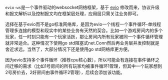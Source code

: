 `evio-ws`是一个事件驱动的websocket网络框架，基于 [evio](https://github.com/tidwall/evio) 修改而来，协议升级和报文解析以及控制报文均在框架层处理，应用层只需关注业务即可。

选择在基于evio而不是go标准网络库，是因为evio一个线程一个事件循环-单线程管理多连接的模型和现实中的某些业务有天然的契合。比如一个游戏房间内的多个玩家，任一时刻只能有一个玩家活跃，那让房间内所有玩家被同一个事件循环管理就非常适合。这种情况下使用go std阻塞式net.Conn然后再业务层并发控制就是舍近求远。当然了，大部分情况下还是使用go std网络库更方便。

因为evio支持多个事件循环（推荐cpu核心数），所以可能会有连接在事件循环之间迁移的需求（比如1号房间的所有玩家均被事件循环1管理，但其中一个玩家想到2号房价去，2好房间由事件循环2管理），后续会添加该功能。

